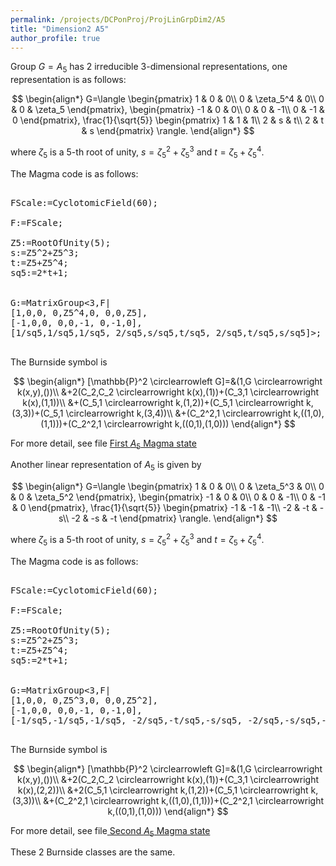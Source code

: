 ```yaml
---
permalink: /projects/DCPonProj/ProjLinGrpDim2/A5
title: "Dimension2 A5"
author_profile: true
---
```


Group $G=A_5$ has 2 irreducible 3-dimensional representations, one representation is as follows:

$$
\begin{align*}
G=\langle
\begin{pmatrix}
1 & 0 & 0\\
0 & \zeta_5^4 & 0\\
0 & 0 & \zeta_5
\end{pmatrix},
\begin{pmatrix}
-1 & 0 & 0\\
0 & 0 & -1\\
0 & -1 & 0
\end{pmatrix},
\frac{1}{\sqrt{5}}
\begin{pmatrix}
1 & 1 & 1\\
2 & s & t\\
2 & t & s
\end{pmatrix}
\rangle.
\end{align*}
$$

where $\zeta_5$ is a 5-th root of unity, $s=\zeta_5^2+\zeta_5^3$ and $t=\zeta_5+\zeta_5^4$.

The Magma code is as follows:
<pre>

FScale:=CyclotomicField(60);

F:=FScale;

Z5:=RootOfUnity(5);
s:=Z5^2+Z5^3;
t:=Z5+Z5^4;
sq5:=2*t+1;


G:=MatrixGroup<3,F|
[1,0,0, 0,Z5^4,0, 0,0,Z5],
[-1,0,0, 0,0,-1, 0,-1,0],
[1/sq5,1/sq5,1/sq5, 2/sq5,s/sq5,t/sq5, 2/sq5,t/sq5,s/sq5]>;

</pre>

The Burnside symbol is

$$
\begin{align*}
[\mathbb{P}^2 \circlearrowleft G]=&(1,G \circlearrowright k(x,y),())\\
&+2(C_2,C_2 \circlearrowright k(x),(1))+(C_3,1 \circlearrowright k(x),(1,1))\\
&+(C_5,1 \circlearrowright k,(1,2))+(C_5,1 \circlearrowright k,(3,3))+(C_5,1 \circlearrowright k,(3,4))\\
&+(C_2^2,1 \circlearrowright k,((1,0),(1,1)))+(C_2^2,1 \circlearrowright k,((0,1),(1,0)))
\end{align*}
$$

For more detail, see file <a href="https://kaiqi-yang1994.github.io/files/DCPonProj/Dim2A51" download> First $A_5$ Magma state</a>


Another linear representation of $A_5$ is given by

$$
\begin{align*}
G=\langle
\begin{pmatrix}
1 & 0 & 0\\
0 & \zeta_5^3 & 0\\
0 & 0 & \zeta_5^2
\end{pmatrix},
\begin{pmatrix}
-1 & 0 & 0\\
0 & 0 & -1\\
0 & -1 & 0
\end{pmatrix},
\frac{1}{\sqrt{5}}
\begin{pmatrix}
-1 & -1 & -1\\
-2 & -t & -s\\
-2 & -s & -t
\end{pmatrix}
\rangle.
\end{align*}
$$

where $\zeta_5$ is a 5-th root of unity, $s=\zeta_5^2+\zeta_5^3$ and $t=\zeta_5+\zeta_5^4$.


The Magma code is as follows:
<pre>

FScale:=CyclotomicField(60);

F:=FScale;

Z5:=RootOfUnity(5);
s:=Z5^2+Z5^3;
t:=Z5+Z5^4;
sq5:=2*t+1;


G:=MatrixGroup<3,F|
[1,0,0, 0,Z5^3,0, 0,0,Z5^2],
[-1,0,0, 0,0,-1, 0,-1,0],
[-1/sq5,-1/sq5,-1/sq5, -2/sq5,-t/sq5,-s/sq5, -2/sq5,-s/sq5,-t/sq5]>;

</pre>

The Burnside symbol is

$$
\begin{align*}
[\mathbb{P}^2 \circlearrowleft G]=&(1,G \circlearrowright k(x,y),())\\
&+2(C_2,C_2 \circlearrowright k(x),(1))+(C_3,1 \circlearrowright k(x),(2,2))\\
&+2(C_5,1 \circlearrowright k,(1,2))+(C_5,1 \circlearrowright k,(3,3))\\
&+(C_2^2,1 \circlearrowright k,((1,0),(1,1)))+(C_2^2,1 \circlearrowright k,((0,1),(1,0)))
\end{align*}
$$


For more detail, see file<a href="https://kaiqi-yang1994.github.io/files/DCPonProj/Dim2A52" download> Second $A_5$ Magma state</a>

These 2 Burnside classes are the same.